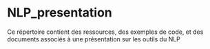 # NLP_presentation
Ce répertoire contient des ressources, des exemples de code, et des documents associés à une présentation sur les outils du NLP
